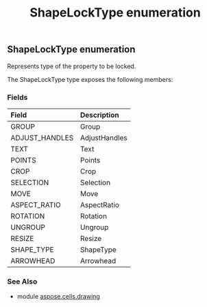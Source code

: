 ﻿---
title: ShapeLockType enumeration
second_title: Aspose.Cells for Python via .NET API References
description: 
type: docs
weight: 1150
url: /aspose.cells.drawing/shapelocktype/
is_root: false
---

## ShapeLockType enumeration

Represents type of the property to be locked.



The ShapeLockType type exposes the following members:

### Fields
| Field | Description |
| :- | :- |
| GROUP | Group |
| ADJUST_HANDLES | AdjustHandles |
| TEXT | Text |
| POINTS | Points |
| CROP | Crop |
| SELECTION | Selection |
| MOVE | Move |
| ASPECT_RATIO | AspectRatio |
| ROTATION | Rotation |
| UNGROUP | Ungroup |
| RESIZE | Resize |
| SHAPE_TYPE | ShapeType |
| ARROWHEAD | Arrowhead |



### See Also
* module [aspose.cells.drawing](..)
